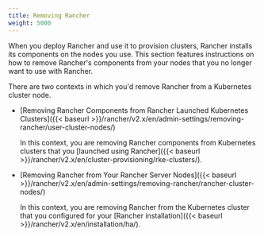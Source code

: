 ```yaml
---
title: Removing Rancher
weight: 5000
---
```


When you deploy Rancher and use it to provision clusters, Rancher installs its components on the nodes you use. This section features instructions on how to remove Rancher's components from your nodes that you no longer want to use with Rancher. 

There are two contexts in which you'd remove Rancher from a Kubernetes cluster node.

- [Removing Rancher Components from Rancher Launched Kubernetes Clusters]({{< baseurl >}}/rancher/v2.x/en/admin-settings/removing-rancher/user-cluster-nodes/)

    In this context, you are removing Rancher components from Kubernetes clusters that you [launched using Rancher]({{< baseurl >}}/rancher/v2.x/en/cluster-provisioning/rke-clusters/).

- [Removing Rancher from Your Rancher Server Nodes]({{< baseurl >}}/rancher/v2.x/en/admin-settings/removing-rancher/rancher-cluster-nodes/)

    In this context, you are removing Rancher from the Kubernetes cluster that you configured for your [Rancher installation]({{< baseurl >}}/rancher/v2.x/en/installation/ha/).
